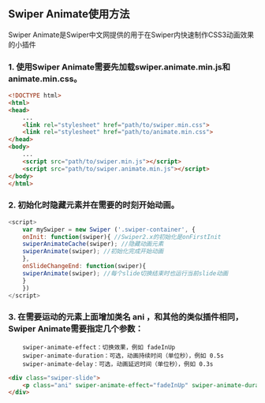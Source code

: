 ## Swiper Animate使用方法
   Swiper Animate是Swiper中文网提供的用于在Swiper内快速制作CSS3动画效果的小插件
### 1. 使用Swiper Animate需要先加载swiper.animate.min.js和animate.min.css。

```html
<!DOCTYPE html>
<html>
<head>
    ...
    <link rel="stylesheet" href="path/to/swiper.min.css">
    <link rel="stylesheet" href="path/to/animate.min.css">
</head>
<body>
    ...
    <script src="path/to/swiper.min.js"></script>
    <script src="path/to/swiper.animate.min.js"></script>
</body>
</html>
```
### 2. 初始化时隐藏元素并在需要的时刻开始动画。
```js
<script>        
	var mySwiper = new Swiper ('.swiper-container', {
	onInit: function(swiper){ //Swiper2.x的初始化是onFirstInit
	swiperAnimateCache(swiper); //隐藏动画元素 
	swiperAnimate(swiper); //初始化完成开始动画
	}, 
	onSlideChangeEnd: function(swiper){ 
	swiperAnimate(swiper); //每个slide切换结束时也运行当前slide动画
	} 
	})        
</script>
```
### 3. 在需要运动的元素上面增加类名  ani   ，和其他的类似插件相同，Swiper Animate需要指定几个参数：
		swiper-animate-effect：切换效果，例如 fadeInUp 
		swiper-animate-duration：可选，动画持续时间（单位秒），例如 0.5s
		swiper-animate-delay：可选，动画延迟时间（单位秒），例如 0.3s
```html
<div class="swiper-slide">
	<p class="ani" swiper-animate-effect="fadeInUp" swiper-animate-duration="0.5s" swiper-animate-delay="0.3s">内容</p>
</div>
```